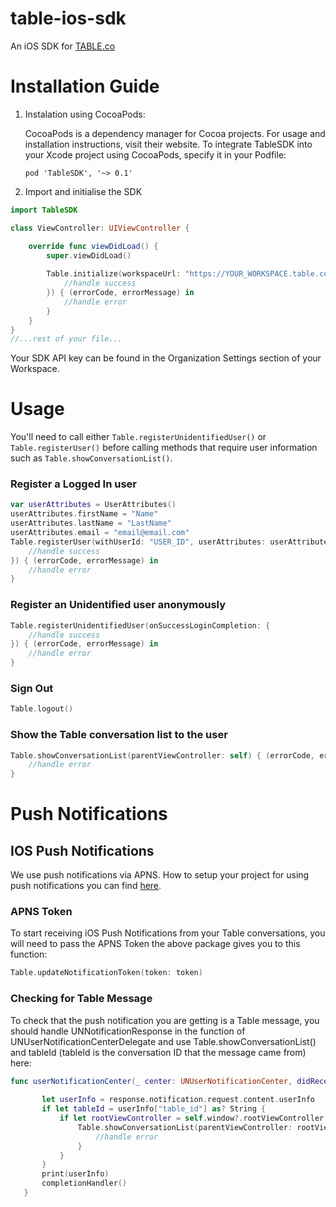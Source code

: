 # table-ios-sdk
An iOS SDK for [TABLE.co](https://table.co)

# Installation Guide

1. Instalation using CocoaPods:

   CocoaPods is a dependency manager for Cocoa projects. For usage and installation instructions, visit their website. To integrate TableSDK into your Xcode project using CocoaPods, specify it in your Podfile:
          
       pod 'TableSDK', '~> 0.1'

1. Import and initialise the SDK

```swift
import TableSDK

class ViewController: UIViewController {

    override func viewDidLoad() {
        super.viewDidLoad()
          
        Table.initialize(workspaceUrl: "https://YOUR_WORKSPACE.table.co", apiKey: "YOUR_SDK_API_KEY", onSuccessInitializeCompletion: {
            //handle success
        }) { (errorCode, errorMessage) in
            //handle error
        }
    }
}
//...rest of your file...
```
Your SDK API key can be found in the Organization Settings section of your Workspace.

# Usage
   You'll need to call either `Table.registerUnidentifiedUser()` or `Table.registerUser()` before calling methods that require user information such as `Table.showConversationList()`.

### Register a Logged In user
```swift
var userAttributes = UserAttributes()
userAttributes.firstName = "Name"
userAttributes.lastName = "LastName"
userAttributes.email = "email@email.com"
Table.registerUser(withUserId: "USER_ID", userAttributes: userAttributes, onSuccessLoginCompletion: { 
    //handle success
}) { (errorCode, errorMessage) in
    //handle error
}
```

### Register an Unidentified user anonymously
```swift
Table.registerUnidentifiedUser(onSuccessLoginCompletion: {
    //handle success
}) { (errorCode, errorMessage) in
    //handle error
}
```

### Sign Out
```swift
Table.logout()  
```

### Show the Table conversation list to the user
```swift
Table.showConversationList(parentViewController: self) { (errorCode, errorMessage) in
    //handle error
}
```

# Push Notifications

## IOS Push Notifications
We use push notifications via APNS. How to setup your project for using push notifications you can find [here](https://developer.apple.com/documentation/usernotifications/registering_your_app_with_apns). 

### APNS Token
To start receiving iOS Push Notifications from your Table conversations, you will need to pass the APNS Token the above package gives you to this function:
```swift
Table.updateNotificationToken(token: token)
```

### Checking for Table Message
To check that the push notification you are getting is a Table message, you should handle UNNotificationResponse in the function of UNUserNotificationCenterDelegate and use Table.showConversationList() and tableId (tableId is the conversation ID that the message came from) here:
```swift
func userNotificationCenter(_ center: UNUserNotificationCenter, didReceive response: UNNotificationResponse, withCompletionHandler completionHandler: @escaping () -> Void) {
       
       let userInfo = response.notification.request.content.userInfo
       if let tableId = userInfo["table_id"] as? String {
           if let rootViewController = self.window?.rootViewController as? UINavigationController {
               Table.showConversationList(parentViewController: rootViewController, tableId: tableId) { (errorCode, errorMessage) in
                   //handle error
               }
           }
       }
       print(userInfo)
       completionHandler()
   }
```
